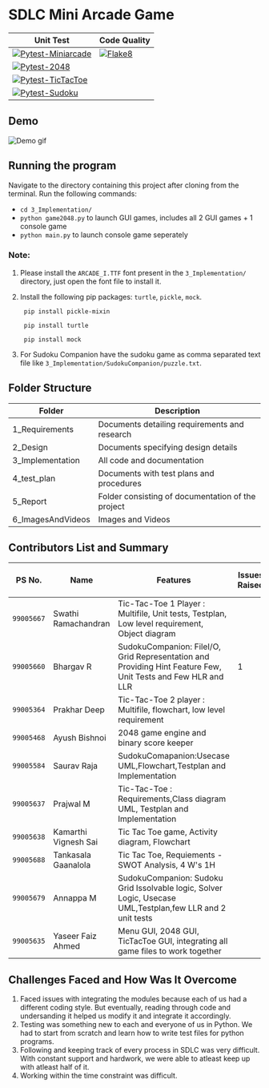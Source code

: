 # SDLC Mini Arcade Game
| Unit Test | Code Quality|
|-----------|-------------|
|[![Pytest-Miniarcade](https://github.com/yasirfaizahmed/SDLC_2_Electron/actions/workflows/unittest.yml/badge.svg)](https://github.com/yasirfaizahmed/SDLC_2_Electron/actions/workflows/unittest.yml)|[![Flake8](https://github.com/yasirfaizahmed/SDLC_2_Electron/actions/workflows/flake8.yml/badge.svg)](https://github.com/yasirfaizahmed/SDLC_2_Electron/actions/workflows/flake8.yml)|
|[![Pytest-2048 ](https://github.com/yasirfaizahmed/SDLC_2_Electron/actions/workflows/2048ptest.yml/badge.svg)](https://github.com/yasirfaizahmed/SDLC_2_Electron/actions/workflows/2048ptest.yml)|
|[![Pytest-TicTacToe](https://github.com/yasirfaizahmed/SDLC_2_Electron/actions/workflows/ptesttictactoe.yml/badge.svg)](https://github.com/yasirfaizahmed/SDLC_2_Electron/actions/workflows/ptesttictactoe.yml)|
|[![Pytest-Sudoku](https://github.com/yasirfaizahmed/SDLC_2_Electron/actions/workflows/ptestsudoku.yml/badge.svg)](https://github.com/yasirfaizahmed/SDLC_2_Electron/actions/workflows/ptestsudoku.yml)|

## Demo
![Demo gif](https://github.com/yasirfaizahmed/SDLC_2_Electron/blob/master/6_ImagesAndVideos/demo.gif)


## Running the program
Navigate to the directory containing this project after cloning from the terminal. Run the following commands:
* `cd 3_Implementation/`
* `python game2048.py` to launch GUI games, includes all 2 GUI games + 1 console game
* `python main.py` to launch console game seperately

### Note:
1. Please install the `ARCADE_I.TTF` font present in the `3_Implementation/` directory, just open the font file to install it.
2. Install the following pip packages: `turtle`, `pickle`, `mock`.

        pip install pickle-mixin
    
        pip install turtle
        
        pip install mock

4. For Sudoku Companion have the sudoku game as comma separated text file like `3_Implementation/SudokuCompanion/puzzle.txt`.
## Folder Structure

|         Folder    	  | 			Description 		    |
| ----------------------- | ----------------------------------------------  |
| 	1_Requirements    | Documents detailing requirements and research   |
| 	2_Design	  | Documents specifying design details        	    |
| 	3_Implementation  | All code and documentation        		    |
| 	4_test_plan	  | Documents with test plans and procedures        |
| 5_Report       | Folder consisting of documentation of the project 
| 6_ImagesAndVideos   | Images and Videos 
## Contributors List and Summary

PS No. |  Name   |    Features    | Issues Raised |Issues Resolved|No Test Cases|Test Case Pass
-------|-------------|----------------|----------------|---------------|-------------|--------------
`99005667` | Swathi  Ramachandran |  Tic-Tac-Toe 1 Player : Multifile, Unit tests, Testplan, Low level requirement, Object diagram |      | 1 | 7  | 7
`99005660` | Bhargav  R | SudokuCompanion: FileI/O, Grid Representation and Providing Hint Feature Few, Unit Tests and Few HLR and LLR | 1    |    | 8  | 8  
`99005364` | Prakhar  Deep |  Tic-Tac-Toe 2 player : Multifile, flowchart, low level requirement  |      |   1 |   2|   2 
`99005468` | Ayush  Bishnoi |  2048 game engine and binary score keeper   |      |    |11    | 11    
`99005584` | Saurav  Raja  |SudokuComapanion:Usecase UML,Flowchart,Testplan and Implementation     |      | 1   |   |
`99005637` | Prajwal  M| Tic-Tac-Toe : Requirements,Class diagram UML, Testplan and Implementation     |      |    | 1  | 1
`99005638` | Kamarthi Vignesh  Sai | Tic Tac Toe game, Activity diagram, Flowchart     |      |    | 1  | 1   
`99005688` | Tankasala  Gaanalola  | Tic Tac Toe, Requiements - SWOT Analysis, 4 W's 1H     |      |    |   |  
`99005679` | Annappa  M | SudokuCompanion: Sudoku Grid Issolvable logic, Solver Logic, Usecase UML,Testplan,few LLR and 2 unit tests   |      | 1   |2    |2    
`99005635` | Yaseer Faiz Ahmed |Menu GUI, 2048 GUI, TicTacToe GUI, integrating all game files to work together |      |    |0   | 0
## Challenges Faced and How Was It Overcome

1. Faced issues with integrating the modules because each of us had a different coding style. But eventually, reading through code and undersanding it helped us modify it and integrate it accordingly.
2. Testing was something new to each and everyone of us in Python. We had to start from scratch and learn how to write test files for python programs.
3. Following and keeping track of every process in SDLC was very difficult. With constant support and hardwork, we were able to atleast keep up with atleast half of it.
4. Working within the time constraint was difficult.
